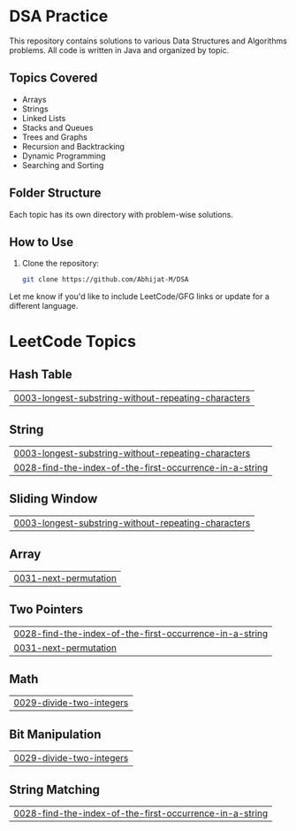 # DSA Practice

This repository contains solutions to various Data Structures and Algorithms problems. All code is written in Java and organized by topic.

## Topics Covered

- Arrays
- Strings
- Linked Lists
- Stacks and Queues
- Trees and Graphs
- Recursion and Backtracking
- Dynamic Programming
- Searching and Sorting

## Folder Structure

Each topic has its own directory with problem-wise solutions.


## How to Use

1. Clone the repository:
   ```bash
   git clone https://github.com/Abhijat-M/DSA


Let me know if you'd like to include LeetCode/GFG links or update for a different language.

<!---LeetCode Topics Start-->
# LeetCode Topics
## Hash Table
|  |
| ------- |
| [0003-longest-substring-without-repeating-characters](https://github.com/Abhijat-M/DSA/tree/master/0003-longest-substring-without-repeating-characters) |
## String
|  |
| ------- |
| [0003-longest-substring-without-repeating-characters](https://github.com/Abhijat-M/DSA/tree/master/0003-longest-substring-without-repeating-characters) |
| [0028-find-the-index-of-the-first-occurrence-in-a-string](https://github.com/Abhijat-M/DSA/tree/master/0028-find-the-index-of-the-first-occurrence-in-a-string) |
## Sliding Window
|  |
| ------- |
| [0003-longest-substring-without-repeating-characters](https://github.com/Abhijat-M/DSA/tree/master/0003-longest-substring-without-repeating-characters) |
## Array
|  |
| ------- |
| [0031-next-permutation](https://github.com/Abhijat-M/DSA/tree/master/0031-next-permutation) |
## Two Pointers
|  |
| ------- |
| [0028-find-the-index-of-the-first-occurrence-in-a-string](https://github.com/Abhijat-M/DSA/tree/master/0028-find-the-index-of-the-first-occurrence-in-a-string) |
| [0031-next-permutation](https://github.com/Abhijat-M/DSA/tree/master/0031-next-permutation) |
## Math
|  |
| ------- |
| [0029-divide-two-integers](https://github.com/Abhijat-M/DSA/tree/master/0029-divide-two-integers) |
## Bit Manipulation
|  |
| ------- |
| [0029-divide-two-integers](https://github.com/Abhijat-M/DSA/tree/master/0029-divide-two-integers) |
## String Matching
|  |
| ------- |
| [0028-find-the-index-of-the-first-occurrence-in-a-string](https://github.com/Abhijat-M/DSA/tree/master/0028-find-the-index-of-the-first-occurrence-in-a-string) |
<!---LeetCode Topics End-->